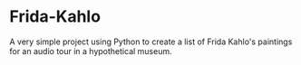 # Frida-Kahlo

A very simple project using Python to create a list of Frida Kahlo's paintings for an audio tour in a hypothetical museum.
